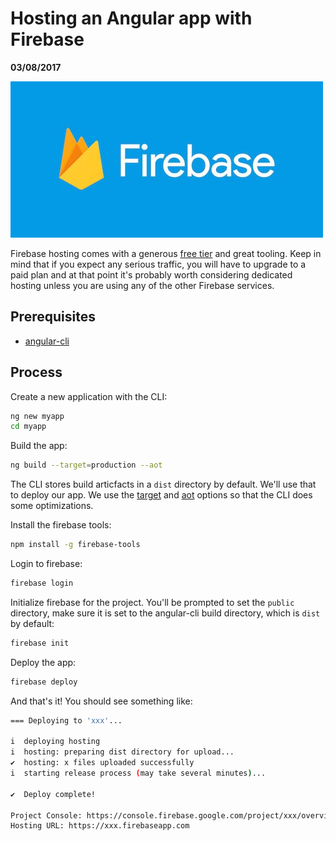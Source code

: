 # Hosting an Angular app with Firebase

__03/08/2017__

![trace](/assets/firebase.jpg)

Firebase hosting comes with a generous
[free tier](https://firebase.google.com/pricing/) and great tooling.
Keep in mind that if you expect any serious traffic, you will have to
upgrade to a paid plan and at that point it's probably worth
considering dedicated hosting unless you are using any of the other
Firebase services.

## Prerequisites

 - [angular-cli](https://github.com/angular/angular-cli)

## Process

Create a new application with the CLI:

``` bash
ng new myapp
cd myapp
```

Build the app:

``` bash
ng build --target=production --aot
```

The CLI stores build articfacts in a `dist` directory by default. We'll
use that to deploy our app. We use the
[target](https://github.com/angular/angular-cli/wiki/build#bundling--tree-shaking)
and [aot](https://angular.io/guide/aot-compiler)
options so that the CLI does some optimizations.

Install the firebase tools:

``` bash
npm install -g firebase-tools
```

Login to firebase:

``` bash
firebase login
```

Initialize firebase for the project. You'll be prompted to set the
`public` directory, make sure it is set to the angular-cli
build directory, which is `dist` by default:

``` bash
firebase init
```

Deploy the app:

``` bash
firebase deploy
```

And that's it! You should see something like:

``` bash
=== Deploying to 'xxx'...

i  deploying hosting
i  hosting: preparing dist directory for upload...
✔  hosting: x files uploaded successfully
i  starting release process (may take several minutes)...

✔  Deploy complete!

Project Console: https://console.firebase.google.com/project/xxx/overview
Hosting URL: https://xxx.firebaseapp.com
```
